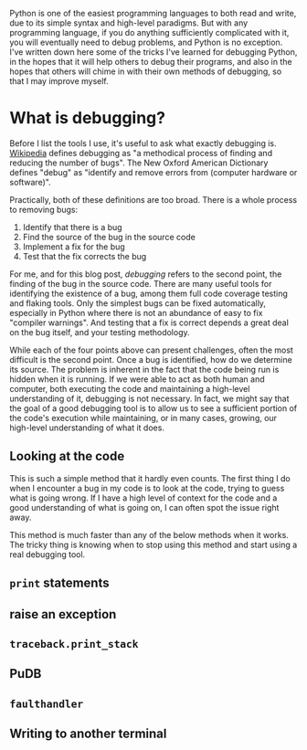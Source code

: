 Python is one of the easiest programming languages to both read and write, due
to its simple syntax and high-level paradigms.  But with any programming
language, if you do anything sufficiently complicated with it, you will
eventually need to debug problems, and Python is no exception.  I've written
down here some of the tricks I've learned for debugging Python, in the hopes
that it will help others to debug their programs, and also in the hopes that
others will chime in with their own methods of debugging, so that I may
improve myself.

# What is debugging?

Before I list the tools I use, it's useful to ask what exactly debugging
is. [Wikipedia](http://en.wikipedia.org/wiki/Debugging) defines debugging as
"a methodical process of finding and reducing the number of bugs".  The
New Oxford American Dictionary defines "debug" as "identify and remove errors
from (computer hardware or software)".

Practically, both of these definitions are too broad. There is a whole process
to removing bugs:

1. Identify that there is a bug
2. Find the source of the bug in the source code
3. Implement a fix for the bug
4. Test that the fix corrects the bug

For me, and for this blog post, *debugging* refers to the second point, the
finding of the bug in the source code.  There are many useful tools for
identifying the existence of a bug, among them full code coverage testing and
flaking tools.  Only the simplest bugs can be fixed automatically, especially
in Python where there is not an abundance of easy to fix "compiler
warnings".  And testing that a fix is correct depends a great deal on the bug
itself, and your testing methodology.

While each of the four points above can present challenges, often the most
difficult is the second point. Once a bug is identified, how do we determine
its source.  The problem is inherent in the fact that the code being run is
hidden when it is running.  If we were able to act as both human and computer,
both executing the code and maintaining a high-level understanding of it,
debugging is not necessary.  In fact, we might say that the goal of a good
debugging tool is to allow us to see a sufficient portion of the code's
execution while maintaining, or in many cases, growing, our high-level
understanding of what it does.

## Looking at the code

This is such a simple method that it hardly even counts.  The first thing I do
when I encounter a bug in my code is to look at the code, trying to guess what
is going wrong.  If I have a high level of context for the code and a good
understanding of what is going on, I can often spot the issue right away.

This method is much faster than any of the below methods when it works.  The
tricky thing is knowing when to stop using this method and start using a real
debugging tool.

## `print` statements

## raise an exception

## `traceback.print_stack`

## PuDB

## `faulthandler`

## Writing to another terminal
